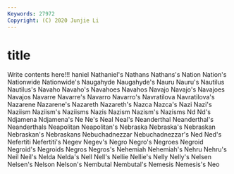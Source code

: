 ```yaml
---
Keywords: 27972
Copyright: (C) 2020 Junjie Li
---
```


# title

Write contents here!!!
haniel 
Nathaniel's 
Nathans 
Nathans's 
Nation 
Nation's 
Nationwide 
Nationwide's 
Naugahyde 
Naugahyde's
Nauru 
Nauru's 
Nautilus 
Nautilus's 
Navaho 
Navaho's 
Navahoes 
Navahos 
Navajo 
Navajo's
Navajoes 
Navajos 
Navarre 
Navarre's 
Navarro 
Navarro's 
Navratilova 
Navratilova's 
Nazarene 
Nazarene's
Nazareth 
Nazareth's 
Nazca 
Nazca's 
Nazi 
Nazi's 
Naziism 
Naziism's 
Naziisms 
Nazis
Nazism 
Nazism's 
Nazisms 
Nd 
Nd's 
Ndjamena 
Ndjamena's 
Ne 
Ne's 
Neal
Neal's 
Neanderthal 
Neanderthal's 
Neanderthals 
Neapolitan 
Neapolitan's 
Nebraska 
Nebraska's 
Nebraskan 
Nebraskan's
Nebraskans 
Nebuchadnezzar 
Nebuchadnezzar's 
Ned 
Ned's 
Nefertiti 
Nefertiti's 
Negev 
Negev's 
Negro
Negro's 
Negroes 
Negroid 
Negroid's 
Negroids 
Negros 
Negros's 
Nehemiah 
Nehemiah's 
Nehru
Nehru's 
Neil 
Neil's 
Nelda 
Nelda's 
Nell 
Nell's 
Nellie 
Nellie's 
Nelly
Nelly's 
Nelsen 
Nelsen's 
Nelson 
Nelson's 
Nembutal 
Nembutal's 
Nemesis 
Nemesis's 
Neo
